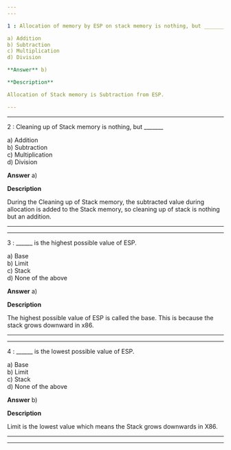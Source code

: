 ```yaml
---
---

1 : Allocation of memory by ESP on stack memory is nothing, but _______  

a) Addition  
b) Subtraction  
c) Multiplication  
d) Division  

**Answer** b) 

**Description**  

Allocation of Stack memory is Subtraction from ESP.  

---
```

---

2 : Cleaning up of Stack memory is nothing, but _______  

a) Addition  
b) Subtraction  
c) Multiplication  
d) Division  

**Answer** a) 

**Description**  

During the Cleaning up of Stack memory, the subtracted value during allocation is added to the Stack memory, so cleaning up of stack is nothing but an addition.

---
---

3 : ______ is the highest possible value of ESP.  

a) Base  
b) Limit  
c) Stack  
d) None of the above  

**Answer** a) 

**Description**  

The highest possible value of ESP is called the base. This is because the stack grows downward in x86.

---
---

4 : ______ is the lowest possible value of ESP.

a) Base  
b) Limit  
c) Stack  
d) None of the above  

**Answer** b) 

**Description**  

Limit is the lowest value which means the Stack grows downwards in X86.

---
---

